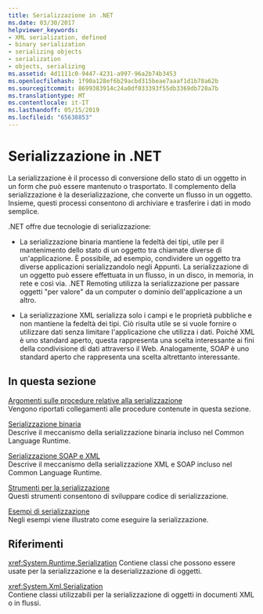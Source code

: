 ```yaml
---
title: Serializzazione in .NET
ms.date: 03/30/2017
helpviewer_keywords:
- XML serialization, defined
- binary serialization
- serializing objects
- serialization
- objects, serializing
ms.assetid: 4d1111c0-9447-4231-a997-96a2b74b3453
ms.openlocfilehash: 1f90a128ef6b29acbd315beae7aaaf1d1b78a62b
ms.sourcegitcommit: 8699383914c24a0df033393f55db3369db728a7b
ms.translationtype: MT
ms.contentlocale: it-IT
ms.lasthandoff: 05/15/2019
ms.locfileid: "65638853"
---
```

# <a name="serialization-in-net"></a>Serializzazione in .NET
La serializzazione è il processo di conversione dello stato di un oggetto in un form che può essere mantenuto o trasportato. Il complemento della serializzazione è la deserializzazione, che converte un flusso in un oggetto. Insieme, questi processi consentono di archiviare e trasferire i dati in modo semplice.  
  
.NET offre due tecnologie di serializzazione:  
  
- La serializzazione binaria mantiene la fedeltà dei tipi, utile per il mantenimento dello stato di un oggetto tra chiamate diverse di un'applicazione. È possibile, ad esempio, condividere un oggetto tra diverse applicazioni serializzandolo negli Appunti. La serializzazione di un oggetto può essere effettuata in un flusso, in un disco, in memoria, in rete e così via. .NET Remoting utilizza la serializzazione per passare oggetti "per valore" da un computer o dominio dell'applicazione a un altro.  
  
- La serializzazione XML serializza solo i campi e le proprietà pubbliche e non mantiene la fedeltà dei tipi. Ciò risulta utile se si vuole fornire o utilizzare dati senza limitare l'applicazione che utilizza i dati. Poiché XML è uno standard aperto, questa rappresenta una scelta interessante ai fini della condivisione di dati attraverso il Web. Analogamente, SOAP è uno standard aperto che rappresenta una scelta altrettanto interessante.  
  
## <a name="in-this-section"></a>In questa sezione  
[Argomenti sulle procedure relative alla serializzazione](../../../docs/standard/serialization/serialization-how-to-topics.md)  
Vengono riportati collegamenti alle procedure contenute in questa sezione.
  
[Serializzazione binaria](../../../docs/standard/serialization/binary-serialization.md)  
Descrive il meccanismo della serializzazione binaria incluso nel Common Language Runtime.

[Serializzazione SOAP e XML](../../../docs/standard/serialization/xml-and-soap-serialization.md)  
Descrive il meccanismo della serializzazione XML e SOAP incluso nel Common Language Runtime.

[Strumenti per la serializzazione](../../../docs/standard/serialization/serialization-tools.md)  
Questi strumenti consentono di sviluppare codice di serializzazione.

[Esempi di serializzazione](../../../docs/standard/serialization/serialization-samples.md)  
Negli esempi viene illustrato come eseguire la serializzazione.

## <a name="reference"></a>Riferimenti
<xref:System.Runtime.Serialization> Contiene classi che possono essere usate per la serializzazione e la deserializzazione di oggetti.
  
<xref:System.Xml.Serialization>  
Contiene classi utilizzabili per la serializzazione di oggetti in documenti XML o in flussi.
